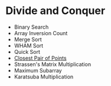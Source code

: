 # Divide and Conquer

* Binary Search
* Array Inversion Count
* Merge Sort
* WHAM Sort
* Quick Sort
* [Closest Pair of Points](https://github.com/pl3onasm/Algorithms/tree/main/algorithms/divide-and-conquer/closest-pair-of-points)
* Strassen's Matrix Multiplication
* Maximum Subarray
* Karatsuba Multiplication
